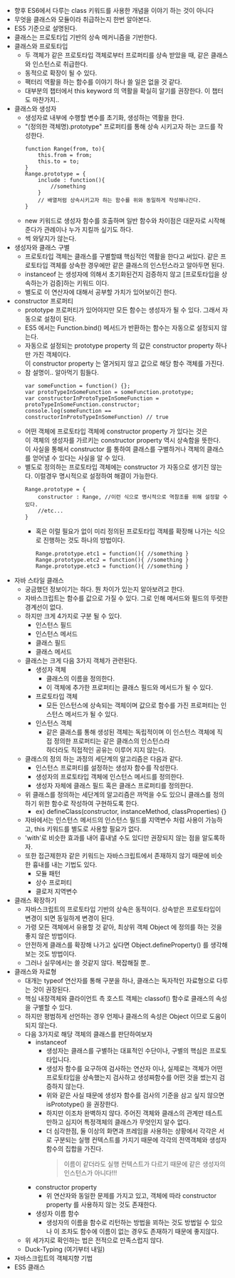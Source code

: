 * 향후 ES6에서 다루는 class 키워드를 사용한 개념을 이야기 하는 것이 아니다
* 무엇을 클래스와 모듈이라 취급하는지 한번 알아본다.
* ES5 기준으로 설명된다.
* 클래스는 프로토타입 기반의 상속 메커니즘을 기반한다.  
* 클래스와 프로토타입
    * 두 객체가 같은 프로토타입 객체로부터 프로퍼티를 상속 받았을 때, 같은 클래스와 인스턴스로 취급한다.  
    * 동적으로 확장이 될 수 있다.
    * 팩터리 역활을 하는 함수를 이야기 하나 쓸 일은 없을 것 같다.
    * 대부분의 챕터에서 this keyword 의 역활을 확실히 알기를 권장한다. 이 챕터도 마찬가지..
* 클래스와 생성자
    * 생성자로 내부에 수행할 변수를 초기화, 생성하는 역활을 한다.
    * "(정의한 객체명).prototype" 프로퍼티를 통해 상속 시키고자 하는 코드를 작성한다.
        ```
        function Range(from, to){
            this.from = from;
            this.to = to;
        }
        Range.prototype = {
            include : function(){
                //something
            }
            // 배열처럼 상속시키고자 하는 함수를 위와 동일하게 작성해나간다.            
        }
        ```
    * new 키워드로 생성자 함수를 호출하며 일반 함수와 차이점은 대문자로 시작해준다가 관례이나 누가 지킬까 싶기도 하다.
    * 썩 와닿지가 않는다.
* 생성자와 클래스 구별
    * 프로토타입 객체는 클래스를 구별할떄 핵심적인 역활을 한다고 써있다. 같은 프로토타입 객체를 상속한 경우에만 같은 클래스의 인스턴스라고 알아두면 된다.
    * instanceof 는 생성자에 의해서 초기화된건지 검증하지 않고 [프로토타입을 상속하는가 검증]하는 키워드 이다.
    * 별도로 이 연산자에 대해서 공부할 가치가 있어보이긴 한다.
* constructor 프로퍼티
    * prototype 프로퍼티가 있어야지만 모든 함수는 생성자가 될 수 있다. 그래서 자동으로 설정이 된다.
    * ES5 에서는 Function.bind() 메서드가 반환하는 함수는 자동으로 설정되지 않는다.
    * 자동으로 설정되는 prototype property 의 값은 constructor property 하나만 가진 객체이다.   
    이 constructor property 는 열거되지 않고 값으로 해당 함수 객체를 가진다.
    * 참 설명이.. 알아먹기 힘들다.
         ```
         var someFunction = function() {};
         var protoTypeInSomeFunction = someFunction.prototype;
         var constructorInProtoTypeInSomeFunction = protoTypeInSomeFunction.constructor;
         console.log(someFunction == constructorInProtoTypeInSomeFunction) // true
         ```
    * 어떤 객체에 프로토타입 객체에 constructor property 가 있다는 것은   
      이 객체의 생성자를 가르키는 constructor property 역시 상속함을 뜻한다.   
      이 사실을 통해서 constructor 를 통하여 클래스를 구별하거나 객체의 클래스를 얻어낼 수 있다는 사실을 알 수 있다.
    * 별도로 정의하는 프로토타입 객체에는 constructor 가 자동으로 생기진 않는다. 이럴경우 명시적으로 설정하여 해결이 가능한다.
        ```
        Range.prototype = {
            constructor : Range, //이런 식으로 명시적으로 역참조를 위해 설정할 수 있다.
            //etc...
        }
        ``` 
      * 혹은 이럴 필요가 없이 미리 정의된 프로토타입 객체를 확장해 나가는 식으로 진행하는 것도 하나의 방법이다.
          ```
          Range.prototype.etc1 = function(){ //something }
          Range.prototype.etc2 = function(){ //something }
          Range.prototype.etc3 = function(){ //something }
          ```  
* 자바 스타일 클래스
    * 궁금했던 정보이기는 하다. 뭔 차이가 있는지 알아보려고 한다.
    * 자바스크립트는 함수를 값으로 가질 수 있다. 그로 인해 메서드와 필드의 뚜렷한 경계선이 없다.
    * 하지만 크게 4가지로 구분 될 수 있다.
        * 인스턴스 필드
        * 인스턴스 메서드
        * 클래스 필드
        * 클래스 메서드
    * 클래스는 크게 다음 3가지 객체가 관련된다.
        * 생성자 객체
            * 클래스의 이름을 정의한다.
            * 이 객체에 추가한 프로퍼티는 클래스 필드와 메서드가 될 수 있다.
        * 프로토타입 객체
            * 모든 인스턴스에 상속되는 객체이며 값으로 함수를 가진 프로퍼티는 인스턴스 메서드가 될 수 있다.
        * 인스턴스 객체
            * 같은 클래스를 통해 생성된 객체는 독립적이며 이 인스턴스 객체에 직접 정의한 프로퍼티는 같은 클래스의 인스턴스라   
            하더라도 직접적인 공유는 이루어 지지 않는다.
    * 클래스의 정의 하는 과정의 세단계의 알고리즘은 다음과 같다.
        * 인스턴스 프로퍼티를 설정하는 생성자 함수를 작성한다.
        * 생성자의 프로토타입 객체에 인스턴스 메서드를 정의한다.
        * 생성자 자체에 클래스 필드 혹은 클래스 프로퍼티를 정의한다.
    * 위 클래스를 정의하는 세단계의 알고리즘은 까먹을 수도 있으니 클래스를 정의하기 위한 함수로 작성하여 구현하도록 한다.
        * ex) defineClass(constructor, instanceMethod, classProperties) {}
    * 자바에서는 인스턴스 메서드의 인스턴스 필드를 지역변수 처럼 사용이 가능하고, this 키워드를 별도로 사용할 필요가 없다.
    * 'with'로 비슷한 효과를 내어 흉내낼 수도 있디만 권장되지 않는 점을 알도록하자.
    * 또한 접근제한자 같은 키워드는 자바스크립트에서 존재하지 않기 때문에 비슷한 흉내를 내는 기법도 있다.
        * 모듈 패턴
        * 상수 프로퍼티
        * 클로저 지역변수
* 클래스 확장하기
    * 자바스크립트의 프로토타입 기반의 상속은 동적이다. 상속받은 프로토타입이 변경이 되면 동일하게 변경이 된다.
    * 가령 모든 객체에서 유용할 것 같아, 최상위 객체 Object 에 정의를 하는 것을 좋지 않은 방법이다.
    * 안전하게 클래스를 확장해 나가고 싶다면 Object.defineProperty() 를 생각해보는 것도 방법이다.
    * 그러나 실무에서는 쓸 것같지 않다. 복잡해질 뿐..
* 클래스와 자료형
    * 대개는 typeof 연산자를 통해 구분을 하나, 클래스는 독자적인 자료형으로 다루는 것이 권장된다.
    * 핵심 내장객체와 클라이언트 측 호스트 객체는 classof() 함수로 클래스의 속성을 구별할 수 있다.
    * 하지만 평범하게 선언하는 경우 언제나 클래스의 속성은 Object 이므로 도움이 되지 않는다.
    * 다음 3가지로 해당 객체의 클래스를 판단하여보자
        * instanceof
            * 생성자는 클래스를 구별하는 대표적인 수단이나, 구별의 핵심은 프로토타입니다.
            * 생성자 함수를 요구하여 검사하는 연산자 이나, 실제로는 객체가 어떤 프로토타입을 상속했는지 검사하고 생성짜함수를 어떤 것을 썼는지 검증하지 않는다.
            * 위와 같은 사실 때문에 생성자 함수를 검사의 기준을 삼고 싶지 않으면 isPrototype() 을 권장한다.
            * 하지만 이조차 완벽하지 않다. 주어진 객체와 클래스의 관계만 테스트만하고 심지어 특정객체의 클래스가 무엇인지 알수 없다.
            * 더 심각한점, 둘 이상의 화면과 프레임을 사용하는 상황에서 각각은 서로 구분되는 실행 컨텍스트를 가지기 때문에 각각의 전역객체와 생성자함수의 집합을 가진다.
                > 이름이 같더라도 실행 컨텍스트가 다르기 때문에 같은 생성자의 인스턴스가 아니다!!!           
        * constructor property
            * 위 연산자와 동일한 문제를 가지고 있고, 객체에 따라 constructor property 를 사용하지 않는 것도 존재한다.
        * 생성자 이름 함수
            * 생성자의 이름을 함수로 리턴하는 방법을 꾀하는 것도 방법일 수 있으나 이 조차도 함수에 이름이 없는 경우도 존재하기 때문에 좋지않다.            
    * 위 세가지로 확인하는 법은 전적으로 만족스럽지 않다.
    * Duck-Typing
        (여기부터 내일)
* 자바스크립트의 객체지향 기법
* ES5 클래스
   
             